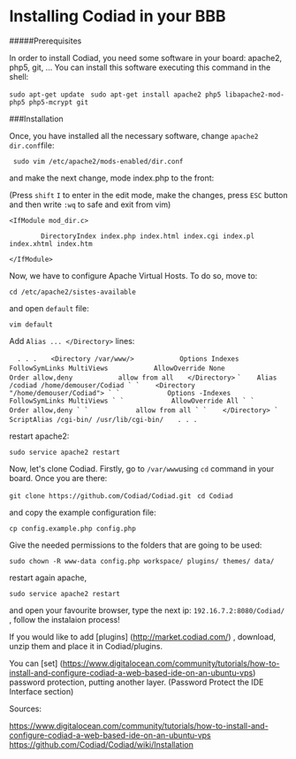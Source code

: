 # Installing Codiad in your BBB


#####Prerequisites

In order to install Codiad, you need some software in your board: apache2, php5, git, ... You can install
this software executing this command in the shell:

 `sudo apt-get update `
 `sudo apt-get install apache2 php5 libapache2-mod-php5 php5-mcrypt git `
	
###Installation

Once, you have installed all the necessary software, change `apache2` `dir.conf`file:

` sudo vim /etc/apache2/mods-enabled/dir.conf`

and make the next change, mode index.php to the front:

(Press `shift` `I` to enter in the edit mode, make the changes, press `ESC` button and then write `:wq` to safe
and exit from vim)

`<IfModule mod_dir.c>`

`         DirectoryIndex index.php index.html index.cgi index.pl index.xhtml index.htm `

`</IfModule> `

Now, we have to configure Apache Virtual Hosts. To do so, move to:

`cd /etc/apache2/sistes-available `

and open `default` file:

`vim default`

Add ` Alias ... </Directory> ` lines:

`	. . . `
`    <Directory /var/www/> `
`            Options Indexes FollowSymLinks MultiViews `
`            AllowOverride None `
`            Order allow,deny `
`            allow from all `
`    </Directory> `
``
`    Alias /codiad /home/demouser/Codiad `
`    <Directory "/home/demouser/Codiad"> `
`            Options -Indexes FollowSymLinks MultiViews `
`            AllowOverride All `
`            Order allow,deny `
`            allow from all `
`    </Directory> `
``
`    ScriptAlias /cgi-bin/ /usr/lib/cgi-bin/`
`    . . . `

restart apache2:

`sudo service apache2 restart `

Now, let's clone Codiad. Firstly, go to `/var/www`using `cd` command in your board. Once you are there:

`git clone https://github.com/Codiad/Codiad.git `
`cd Codiad `

and copy the example configuration file:

` cp config.example.php config.php `

Give the needed permissions to the folders that are going to be used:

`sudo chown -R www-data config.php workspace/ plugins/ themes/ data/ `

restart again apache, 

`sudo service apache2 restart `

and open your favourite browser, type the next ip: `192.16.7.2:8080/Codiad/` ,
follow the instalaion process!

If you would like to add [plugins] (http://market.codiad.com/) , download, unzip them and place it in Codiad/plugins.

You can [set] (https://www.digitalocean.com/community/tutorials/how-to-install-and-configure-codiad-a-web-based-ide-on-an-ubuntu-vps)
password protection, putting another layer. (Password Protect the IDE Interface section)

Sources:

https://www.digitalocean.com/community/tutorials/how-to-install-and-configure-codiad-a-web-based-ide-on-an-ubuntu-vps
https://github.com/Codiad/Codiad/wiki/Installation